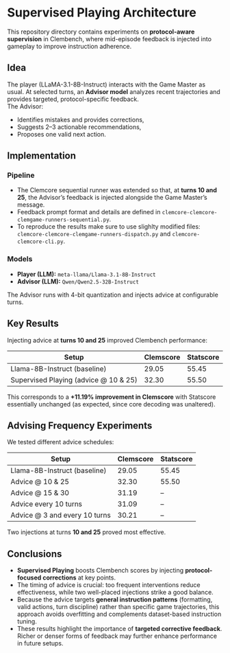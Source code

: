 # Supervised Playing Architecture

This repository directory contains experiments on **protocol-aware supervision** in Clembench, where mid-episode feedback is injected into gameplay to improve instruction adherence.

## Idea

The player (LLaMA-3.1-8B-Instruct) interacts with the Game Master as usual. At selected turns, an **Advisor model** analyzes recent trajectories and provides targeted, protocol-specific feedback.  
The Advisor:
- Identifies mistakes and provides corrections,
- Suggests 2–3 actionable recommendations,
- Proposes one valid next action.

## Implementation

### Pipeline
- The Clemcore sequential runner was extended so that, at **turns 10 and 25**, the Advisor’s feedback is injected alongside the Game Master’s message.  
- Feedback prompt format and details are defined in `clemcore-clemcore-clemgame-runners-sequential.py`.  
- To reproduce the results make sure to use slighlty modified files: `clemcore-clemcore-clemgame-runners-dispatch.py` and  `clemcore-clemcore-cli.py`.  

### Models
- **Player (LLM):** `meta-llama/Llama-3.1-8B-Instruct`  
- **Advisor (LLM):** `Qwen/Qwen2.5-32B-Instruct`  

The Advisor runs with 4-bit quantization and injects advice at configurable turns.

## Key Results

Injecting advice at **turns 10 and 25** improved Clembench performance:

| Setup                                        | Clemscore | Statscore |
|----------------------------------------------|-----------|-----------|
| Llama-8B-Instruct (baseline)                 | 29.05     | 55.45     |
| Supervised Playing (advice @ 10 & 25)        | 32.30 | 55.50 |

This corresponds to a **+11.19% improvement in Clemscore** with Statscore essentially unchanged (as expected, since core decoding was unaltered).

## Advising Frequency Experiments

We tested different advice schedules:

| Setup                                        | Clemscore | Statscore |
|----------------------------------------------|-----------|-----------|
| Llama-8B-Instruct (baseline)                 | 29.05     | 55.45     |
| Advice @ 10 & 25                             | 32.30     | 55.50     |
| Advice @ 15 & 30                             | 31.19     | –         |
| Advice every 10 turns                        | 31.09     | –         |
| Advice @ 3 and every 10 turns                | 30.21     | –         |

Two injections at turns **10 and 25** proved most effective.

## Conclusions

- **Supervised Playing** boosts Clembench scores by injecting **protocol-focused corrections** at key points.  
- The timing of advice is crucial: too frequent interventions reduce effectiveness, while two well-placed injections strike a good balance.  
- Because the advice targets **general instruction patterns** (formatting, valid actions, turn discipline) rather than specific game trajectories, this approach avoids overfitting and complements dataset-based instruction tuning.  
- These results highlight the importance of **targeted corrective feedback**. Richer or denser forms of feedback may further enhance performance in future setups.

